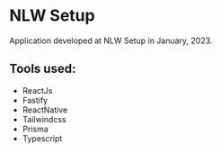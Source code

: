 # NLW Setup
Application developed at NLW Setup in January, 2023.

## Tools used:
- ReactJs
- Fastify
- ReactNative
- Tailwindcss
- Prisma
- Typescript
